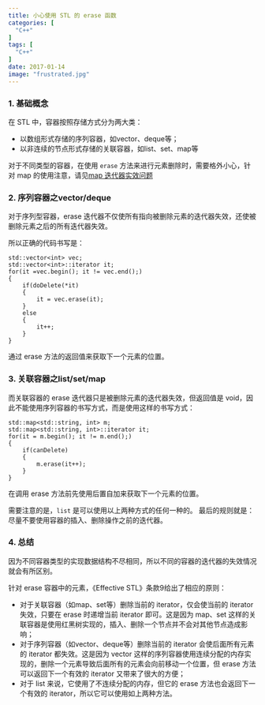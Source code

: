 ```yaml
---
title: 小心使用 STL 的 erase 函数
categories: [
  "C++"
]
tags: [
  "C++"
]
date: 2017-01-14
image: "frustrated.jpg"
---
```


### 1. 基础概念

在 STL 中，容器按照存储方式分为两大类：

- 以数组形式存储的序列容器，如vector、deque等；
- 以非连续的节点形式存储的关联容器，如list、set、map等

对于不同类型的容器，在使用 `erase` 方法来进行元素删除时，需要格外小心，针对 map 的使用注意，请见[map 迭代器实效问题](http://thinkerou.com/2016-01/stl-map-iterator/)

### 2. 序列容器之vector/deque

对于序列型容器，erase 迭代器不仅使所有指向被删除元素的迭代器失效，还使被删除元素之后的所有迭代器失效。

所以正确的代码书写是：

    std::vector<int> vec;
    std::vector<int>::iterator it;
    for(it =vec.begin(); it != vec.end();)
    {
        if(doDelete(*it)
        {
            it = vec.erase(it);
        }
        else
        {
            it++;
        }
    }

通过 erase 方法的返回值来获取下一个元素的位置。

### 3. 关联容器之list/set/map

而关联容器的 erase 迭代器只是被删除元素的迭代器失效，但返回值是 void，因此不能使用序列容器的书写方式，而是使用这样的书写方式：

    std::map<std::string, int> m;
    std::map<std::string, int>::iterator it;
    for(it = m.begin(); it != m.end();)
    {
        if(canDelete)
        {
            m.erase(it++);
        }
    }

在调用 erase 方法前先使用后置自加来获取下一个元素的位置。

需要注意的是，`list` 是可以使用以上两种方式的任何一种的。
最后的规则就是：尽量不要使用容器的插入、删除操作之前的迭代器。

### 4. 总结

因为不同容器类型的实现数据结构不尽相同，所以不同的容器的迭代器的失效情况就会有所区别。

针对 erase 容器中的元素，《Effective STL》条款9给出了相应的原则：

- 对于关联容器（如map、set等）删除当前的 iterator，仅会使当前的 iterator 失效，只要在 erase 时递增当前 iterator 即可。这是因为 map、set 这样的关联容器是使用红黑树实现的，插入、删除一个节点并不会对其他节点造成影响；
- 对于序列容器（如vector、deque等）删除当前的 iterator 会使后面所有元素的 iterator 都失效。这是因为 vector 这样的序列容器使用连续分配的内存实现的，删除一个元素导致后面所有的元素会向前移动一个位置，但 erase 方法可以返回下一个有效的 iterator 又带来了很大的方便；
- 对于 list 来说，它使用了不连续分配的内存，但它的 erase 方法也会返回下一个有效的 iterator，所以它可以使用如上两种方法。

